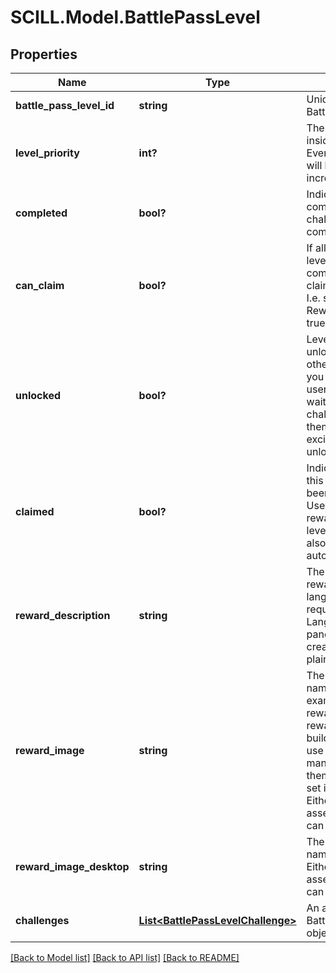 # SCILL.Model.BattlePassLevel
## Properties

Name | Type | Description | Notes
------------ | ------------- | ------------- | -------------
**battle_pass_level_id** | **string** | Unique id of this BattlePassLevel object. | 
**level_priority** | **int?** | The position of the level inside the stack of levels. Every level in this array will have this value incremented by 1. | 
**completed** | **bool?** | Indicates if this level is completed, i.e. all challenges have been completed. | 
**can_claim** | **bool?** | If all challenges in this level have been completed and can be claimed, this flag is true. I.e. show a “Claim Reward” button if this is true. | 
**unlocked** | **bool?** | Levels need to be unlocked one after the other. You can decide if you already want to show users the challenges waiting behind a locked challenge or if you hide them to make it more exciting for the user to unlock the next level. | 
**claimed** | **bool?** | Indicates if the reward for this level has already been claimed. Important: Users need to claim the reward to unlock the next level! Of course, you can also do that via REST-API automatically. | 
**reward_description** | **string** | The description of the reward in the local language set in the request (see Setting Language). In the admin panel you can either create HTML content or plain text. | 
**reward_image** | **string** | The mobile sized image name of the reward. For example you can use reward_image and reward_image_desktop to build a srcset in HTML or use and size them manually where you need them. This can be freely set in the Admin Panel. Either indicates a local asset via name or you can also use a URL. | 
**reward_image_desktop** | **string** | The desktop sized image name of the reward. Either indicates a local asset via name or you can also use a URL. | 
**challenges** | [**List&lt;BattlePassLevelChallenge&gt;**](BattlePassLevelChallenge.md) | An array of BattlePassLevelChallenge objects. | 

[[Back to Model list]](../README.md#documentation-for-models) [[Back to API list]](../README.md#documentation-for-api-endpoints) [[Back to README]](../README.md)

